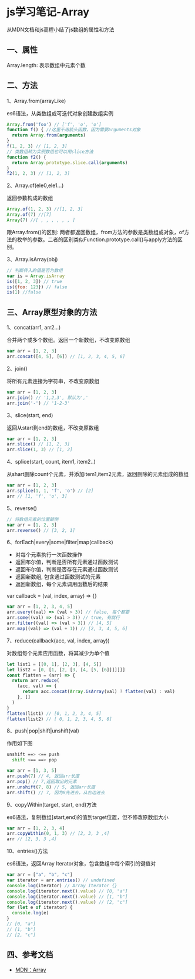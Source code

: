 <!-- 2017/5/26  -->

# js学习笔记-Array

从MDN文档和js高程小结了js数组的属性和方法

## 一、属性

Array.length: 表示数组中元素个数

## 二、方法

1、Array.from(arrayLike)

es6语法，从类数组或可迭代对象创建数组实例

```javascript
Array.from('foo') // ['f', 'o', 'o']
function f() { //这里不用箭头函数，因为需要arguments对象
  return Array.from(arguments)
}
f(1, 2, 3) // [1, 2, 3]
// 类数组转为实例数组也可以用slice方法
function f2() {
  return Array.prototype.slice.call(arguments)
}
f2(1, 2, 3) // [1, 2, 3]
```

2、Array.of(ele0,ele1...)

返回参数构成的数组

```javascript
Array.of(1, 2, 3) //[1, 2, 3]
Array.of(7) //[7]
Array(7) //[ , , , , , , ]
```

跟Array.from()的区别: 两者都返回数组，from方法的参数是类数组或对象，of方法的枚举的参数。二者的区别类似Function.prototype.call()与apply方法的区别。

3、Array.isArray(obj)


```javascript
// 判断传入的值是否为数组
var is = Array.isArray
is([1, 2, 3]) // true
is({foo: 123}) // false
is(1) //false
```

## 三、Array原型对象的方法

1、concat(arr1, arr2...)

合并两个或多个数组。返回一个新数组，不改变原数组

```javascript
var arr = [1, 2, 3]
arr.concat([4, 5], [6]) // [1, 2, 3, 4, 5, 6]
```

2、join()

将所有元素连接为字符串，不改变原数组

```javascript
var arr = [1, 2, 3]
arr.join() // '1,2,3', 默认为','
arr.join('-') // '1-2-3'
```

3、slice(start, end)

返回从start到end的数组，不改变原数组

```javascript
var arr = [1, 2, 3]
arr.slice() // [1, 2, 3]
arr.slice(1, 3) // [1, 2]
```

4、splice(start, count, item1, item2..)

从shart删除count个元素，并添加item1,item2元素，返回删除的元素组成的数组

```javascript
var arr = [1, 2, 3]
arr.splice(1, 1, 'f', 'o') // [2]
arr // [1, 'f', 'o', 3]
```

5、reverse()

```javascript
// 将数组元素的位置颠倒
var arr = [1, 2, 3]
arr.reverse() // [3, 2, 1]
```

6、forEach|every|some|filter|map(callback)

- 对每个元素执行一次函数操作
- 返回布尔值，判断是否所有元素通过函数测试
- 返回布尔值，判断是否存在元素通过函数测试
- 返回新数组, 包含通过函数测试的元素
- 返回新数组，每个元素调用函数后的结果

var callback = (val, index, array) => {}

```javascript
var arr = [1, 2, 3, 4, 5]
arr.every((val) => (val > 3)) // false, 每个都要
arr.some((val) => (val > 3)) // true, 有就行
arr.filter((val) => (val > 3)) // [4, 5]
arr.map((val) => (val + 1)) // [2, 3, 4, 5, 6]
```

7、reduce(callback(acc, val, index, array))

对数组每个元素应用函数，将其减少为单个值

```javascript
let list1 = [[0, 1], [2, 3], [4, 5]]
let list2 = [0, [1, [2, [3, [4, [5, [6]]]]]]]
const flatten = (arr) => {
  return arr.reduce(
    (acc, val) => {
      return acc.concat(Array.isArray(val) ? flatten(val) : val)
    }, []
  )
}
flatten(list1) // [0, 1, 2, 3, 4, 5]
flatten(list2) // [ 0, 1, 2, 3, 4, 5, 6]
```

8、push|pop|shift|unshift(val)

作用如下图

```bash
unshift ==> <== push
  shift <== ==> pop
```

```javascript
var arr = [1, 3, 5]
arr.push(7) // 4, 返回arr长度
arr.pop() // 7,返回取出的元素
arr.unshift(7, 8) // 5, 返回arr长度
arr.shift() // 7, 因为8先进去，从右边进去
```

9、copyWithin(target, start, end)方法

es6语法，复制数组[start,end)的值到target位置，但不修改原数组大小

```javascript
var arr = [1, 2, 3, 4]
arr.copyWithin(0, 1, 3) // [2, 3, 3 ,4]
arr // [2, 3, 3 ,4]
```

10、entries()方法

es6语法，返回Array Iterator对象，包含数组中每个索引的键值对

```javascript
var arr = ["a", "b", "c"]
var iterator = arr.entries() // undefined
console.log(iterator) // Array Iterator {}
console.log(iterator.next().value) // [0, "a"]
console.log(iterator.next().value) // [1, "b"]
console.log(iterator.next().value) // [2, "c"]
for (let e of iterator) {
  console.log(e)
}
// [0, "a"]
// [1, "b"]
// [2, "c"]
```

## 四、参考文档

- [MDN：Array](https://developer.mozilla.org/zh-CN/docs/Web/JavaScript/Reference/Global_Objects/Array/length)
